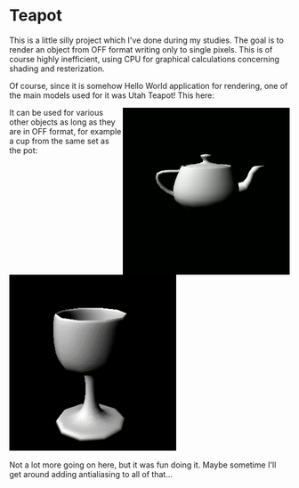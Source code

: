 # Teapot

This is a little silly project which I've done during my studies. 
The goal is to render an object from OFF format writing only to single pixels. 
This is of course highly inefficient, using CPU for graphical calculations concerning 
shading and resterization.


Of course, since it is somehow Hello World application for rendering, one of the main models
used for it was Utah Teapot! This here:

<img src="./teapot.gif" width="300" style="float: right">

It can be used for various other objects as long as they are in OFF format, for example a cup 
from the same set as the pot:

<img src="./cup.gif" width="300">

Not a lot more going on here, but it was fun doing it. Maybe sometime 
I'll get around adding antialiasing to all of that...
